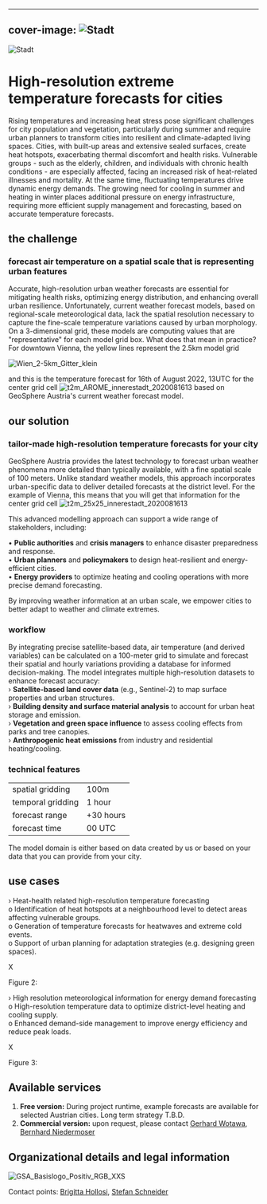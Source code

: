 ------
cover-image: ![Stadt](https://github.com/user-attachments/assets/9825e748-1c21-4cbe-8a3c-b2ea13e2a349) 
------ 
![Stadt](https://github.com/user-attachments/assets/9825e748-1c21-4cbe-8a3c-b2ea13e2a349)
# High-resolution extreme temperature forecasts for cities

Rising temperatures and increasing heat stress pose significant challenges for city population and vegetation, particularly during summer and require urban planners to transform cities into resilient and climate-adapted living spaces. Cities, with built-up areas and extensive sealed surfaces, create heat hotspots, exacerbating thermal discomfort and health risks. Vulnerable groups - such as the elderly, children, and individuals with chronic health conditions - are especially affected, facing an increased risk of heat-related illnesses and mortality. At the same time, fluctuating temperatures drive dynamic energy demands. The growing need for cooling in summer and heating in winter places additional pressure on energy infrastructure, requiring more efficient supply management and forecasting, based on accurate temperature forecasts.

## the challenge
### forecast air temperature on a spatial scale that is representing urban features

Accurate, high-resolution urban weather forecasts are essential for mitigating health risks, optimizing energy distribution, and enhancing overall urban resilience. Unfortunately, current weather forecast models, based on regional-scale meteorological data, lack the spatial resolution necessary to capture the fine-scale temperature variations caused by urban morphology. On a 3-dimensional grid, these models are computing values that are "representative" for each model grid box. What does that mean in practice?
For downtown Vienna, the yellow lines represent the 2.5km model grid 

![Wien_2-5km_Gitter_klein](https://github.com/user-attachments/assets/ac1d4e95-2ab2-4fe2-8b54-c65145228b87)

and this is the temperature forecast for 16th of August 2022, 13UTC for the center grid cell
![t2m_AROME_innerestadt_2020081613](https://github.com/user-attachments/assets/6d1af711-3891-4c64-813f-23ac922fe4f9)
based on GeoSphere Austria's current weather forecast model.

## our solution
### tailor-made high-resolution temperature forecasts for your city

GeoSphere Austria provides the latest technology to forecast urban weather phenomena more detailed than typically available, with a fine spatial scale of 100 meters. Unlike standard weather models, this approach incorporates urban-specific data to deliver detailed forecasts at the district level. For the example of Vienna, this means that you will get that information for the center grid cell
![t2m_25x25_innerestadt_2020081613](https://github.com/user-attachments/assets/277e4db9-0779-4cf5-a666-b5685f0fc696)

This advanced modelling approach can support a wide range of stakeholders, including:

•	**Public authorities** and **crisis managers** to enhance disaster preparedness and response.  
•	**Urban planners** and **policymakers** to design heat-resilient and energy-efficient cities.  
•	**Energy providers** to optimize heating and cooling operations with more precise demand forecasting.

By improving weather information at an urban scale, we empower cities to better adapt to weather and climate extremes.

### workflow

By integrating precise satellite-based data, air temperature (and derived variables) can be calculated on a 100-meter grid to simulate and forecast their spatial and hourly variations providing a database for informed decision-making. The model integrates multiple high-resolution datasets to enhance forecast accuracy:  
›	**Satellite-based land cover data** (e.g., Sentinel-2) to map surface properties and urban structures.  
›	**Building density and surface material analysis** to account for urban heat storage and emission.  
›	**Vegetation and green space influence** to assess cooling effects from parks and tree canopies.  
›	**Anthropogenic heat emissions** from industry and residential heating/cooling.  




### technical features 

|                       |               |
| --------------------- | ------------- |
| spatial gridding      | 100m          |
| temporal gridding     | 1 hour        |
| forecast range        | +30 hours     |
| forecast time         | 00 UTC        |

The model domain is either based on data created by us or based on your data that you can provide from your city.

## use cases

›	Heat-health related high-resolution temperature forecasting    
o	Identification of heat hotspots at a neighbourhood level to detect areas affecting vulnerable groups.  
o	Generation of temperature forecasts for heatwaves and extreme cold events.  
o	Support of urban planning for adaptation strategies (e.g. designing green spaces).  


X

Figure 2:

›	High resolution meteorological information for energy demand forecasting  
o	High-resolution temperature data to optimize district-level heating and cooling supply.  
o	Enhanced demand-side management to improve energy efficiency and reduce peak loads.  

X

Figure 3:

## Available services

1. **Free version:** During project runtime, example forecasts are available for selected Austrian cities. Long term strategy T.B.D. 
2. **Commercial version:** upon request, please contact [Gerhard Wotawa](mailto:gerhard.wotawa@geosphere.at), [Bernhard Niedermoser](mailto:bernhard.niedermoser@geosphere.at)

## Organizational details and legal information

![GSA_Basislogo_Positiv_RGB_XXS](https://github.com/user-attachments/assets/e4a90124-22af-4c13-b659-f91991b36d0d)

Contact points: [Brigitta Hollosi](mailto:brigitta.hollosi@geosphere.at), [Stefan Schneider](mailto:stefan.schneider@geosphere.at)

